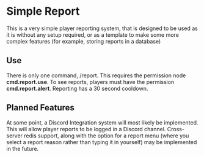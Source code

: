 # Simple Report

This is a very simple player reporting system, that is designed to be used as it is without any setup required, or as a template to make some more complex features (for example, storing reports in a database)

## Use
There is only one command, /report. This requires the permission node **cmd.report.use**. To see reports, players must have the permission **cmd.report.alert**. Reporting has a 30 second cooldown.

## Planned Features
At some point, a Discord Integration system will most likely be implemented. This will allow player reports to be logged in a Discord channel.
Cross-server redis support, along with the option for a report menu (where you select a report reason rather than typing it in yourself) may be implemented in the future.
